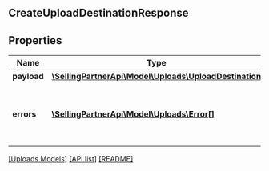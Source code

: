## CreateUploadDestinationResponse

## Properties

Name | Type | Description | Notes
------------ | ------------- | ------------- | -------------
**payload** | [**\SellingPartnerApi\Model\Uploads\UploadDestination**](UploadDestination.md) |  | [optional]
**errors** | [**\SellingPartnerApi\Model\Uploads\Error[]**](Error.md) | A list of error responses returned when a request is unsuccessful. | [optional]

[[Uploads Models]](../) [[API list]](../../Api) [[README]](../../../README.md)

